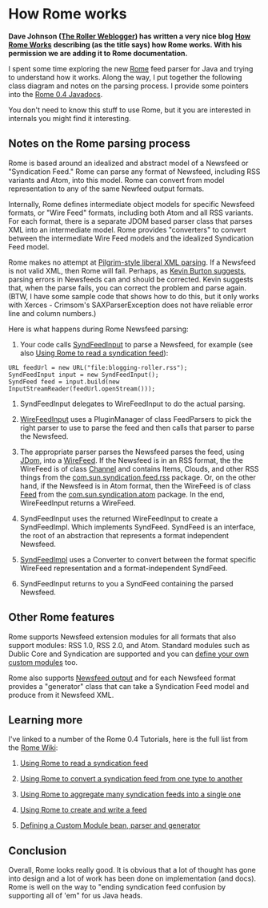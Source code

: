 # How Rome works


**Dave Johnson (****[The Roller Weblogger](http://www.rollerweblogger.org/)****) has written a very nice blog** **[How Rome Works](http://www.rollerweblogger.org/page/roller/20040808#how_rome_works)** **describing (as the title says) how Rome works. With his permission we are adding it to Rome documentation.**



I spent some time exploring the new [Rome](http://rome.dev.java.net/) feed parser for Java and trying to understand how it works. Along the way, I put together the following class diagram and notes on the parsing process. I provide some pointers into the [Rome 0.4 Javadocs](http://rome.dev.java.net/apidocs/0_4/overview-summary.html).



You don't need to know this stuff to use Rome, but it you are interested in internals you might find it interesting.


## Notes on the Rome parsing process



Rome is based around an idealized and abstract model of a Newsfeed or "Syndication Feed." Rome can parse any format of Newsfeed, including RSS variants and Atom, into this model. Rome can convert from model representation to any of the same Newfeed output formats.



Internally, Rome defines intermediate object models for specific Newsfeed formats, or "Wire Feed" formats, including both Atom and all RSS variants. For each format, there is a separate JDOM based parser class that parses XML into an intermediate model. Rome provides "converters" to convert between the intermediate Wire Feed models and the idealized Syndication Feed model.



Rome makes no attempt at [Pilgrim\-style liberal XML parsing](http://www.xml.com/pub/a/2003/01/22/dive-into-xml.html). If a Newsfeed is not valid XML, then Rome will fail. Perhaps, as [Kevin Burton suggests](http://www.peerfear.org/rss/permalink/2003/01/23/1043368363-Smart_Parsing__Not_RSS_Parsing.shtml), parsing errors in Newsfeeds can and should be corrected. Kevin suggests that, when the parse fails, you can correct the problem and parse again. (BTW, I have some sample code that shows how to do this, but it only works with Xerces \- Crimsom's SAXParserException does not have reliable error line and column numbers.)



Here is what happens during Rome Newsfeed parsing:






 
1. Your code calls [SyndFeedInput](http://rome.dev.java.net/apidocs/0_4/com/sun/syndication/io/SyndFeedInput.html) to parse a Newsfeed, for example (see also [Using Rome to read a syndication feed](RomeV0.4TutorialUsingRomeToReadASyndicationFeed.html)): 

```
URL feedUrl = new URL("file:blogging-roller.rss");
SyndFeedInput input = new SyndFeedInput();
SyndFeed feed = input.build(new InputStreamReader(feedUrl.openStream()));

```

 
1. SyndFeedInput delegates to WireFeedInput to do the actual parsing.
 
1. [WireFeedInput](http://rome.dev.java.net/apidocs/0_4/com/sun/syndication/io/WireFeedInput.html) uses a PluginManager of class FeedParsers to pick the right parser to use to parse the feed and then calls that parser to parse the Newsfeed.
 
1. The appropriate parser parses the Newsfeed parses the feed, using [JDom](http://www.jdom.org/), into a [WireFeed](http://rome.dev.java.net/apidocs/0_4/com/sun/syndication/feed/WireFeed.html). If the Newsfeed is in an RSS format, the the WireFeed is of class [Channel](http://rome.dev.java.net/apidocs/0_4/com/sun/syndication/feed/rss/Channel.html) and contains Items, Clouds, and other RSS things from the [com.sun.syndication.feed.rss](http://rome.dev.java.net/apidocs/0_4/com/sun/syndication/feed/rss/package-summary.html) package. Or, on the other hand, if the Newsfeed is in Atom format, then the WireFeed is of class [Feed](http://rome.dev.java.net/apidocs/0_4/com/sun/syndication/feed/atom/Feed.html) from the [com.sun.syndication.atom](http://rome.dev.java.net/apidocs/0_4/com/sun/syndication/feed/atom/package-summary.html) package. In the end, WireFeedInput returns a WireFeed.
 
1. SyndFeedInput uses the returned WireFeedInput to create a SyndFeedImpl. Which implements SyndFeed. SyndFeed is an interface, the root of an abstraction that represents a format independent Newsfeed.
 
1. [SyndFeedImpl](http://rome.dev.java.net/apidocs/0_4/com/sun/syndication/feed/synd/SyndFeed.html) uses a Converter to convert between the format specific WireFeed representation and a format\-independent SyndFeed.
 
1. SyndFeedInput returns to you a SyndFeed containing the parsed Newsfeed.
 

## Other Rome features



Rome supports Newsfeed extension modules for all formats that also support modules: RSS 1.0, RSS 2.0, and Atom. Standard modules such as Dublic Core and Syndication are supported and you can [define your own custom modules](RomeV0.4TutorialDefiningACustomModuleBeanParserAndGenerator.html) too.



Rome also supports [Newsfeed output](RomeV0.4TutorialUsingRomeToCreateAndWriteASyndicationFeed.html) and for each Newsfeed format provides a "generator" class that can take a Syndication Feed model and produce from it Newsfeed XML.


## Learning more



I've linked to a number of the Rome 0.4 Tutorials, here is the full list from the [Rome Wiki](../index.html):


 
1. [Using Rome to read a syndication feed](RomeV0.4TutorialUsingRomeToReadASyndicationFeed.html)
 
1. [Using Rome to convert a syndication feed from one type to another](RomeV0.4TutorialUsingRomeToConvertASyndicationFeedFromOneTypeToAnother.html)
 
1. [Using Rome to aggregate many syndication feeds into a single one](RomeV0.4TutorialUsingRomeToAggregateManySyndicationFeedsIntoASingleOne.html)
 
1. [Using Rome to create and write a feed](RomeV0.4TutorialUsingRomeToCreateAndWriteASyndicationFeed.html)
 
1. [Defining a Custom Module bean, parser and generator](RomeV0.4TutorialDefiningACustomModuleBeanParserAndGenerator.html)
 

## Conclusion



Overall, Rome looks really good. It is obvious that a lot of thought has gone into design and a lot of work has been done on implementation (and docs). Rome is well on the way to "ending syndication feed confusion by supporting all of 'em" for us Java heads.

